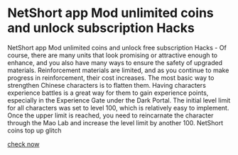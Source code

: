# NetShort app Mod unlimited coins and unlock subscription Hacks

NetShort app Mod unlimited coins and unlock free subscription Hacks - Of course, there are many units that look promising or attractive enough to enhance, and you also have many ways to ensure the safety of upgraded materials. Reinforcement materials are limited, and as you continue to make progress in reinforcement, their cost increases. The most basic way to strengthen Chinese characters is to flatten them. Having characters experience battles is a great way for them to gain experience points, especially in the Experience Gate under the Dark Portal. The initial level limit for all characters was set to level 100, which is relatively easy to implement. Once the upper limit is reached, you need to reincarnate the character through the Mao Lab and increase the level limit by another 100. NetShort coins top up glitch

[check now](https://fifamcheat.top/netshort)


